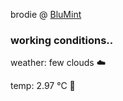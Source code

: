 brodie @ [BluMint](https://www.linkedin.com/company/blumint-io/)

<!--weather_start-->
### working conditions..

weather: few clouds ☁️

temp: 2.97 °C 🧥

<!--weather_end-->
